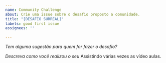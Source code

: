 ```yaml
---
name: Community Challenge
about: Crie uma issue sobre o desafio proposto a comunidade.
title: "[DESAFIO SURREAL]"
labels: good first issue
assignees: ''

---
```


*Tem alguma sugestão para quem for fazer o desafio?*


*Descreva como você realizou o seu*
Assistindo várias vezes as vídeo aulas.
